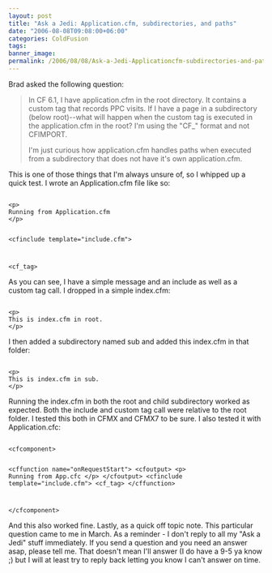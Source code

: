 ```yaml
---
layout: post
title: "Ask a Jedi: Application.cfm, subdirectories, and paths"
date: "2006-08-08T09:08:00+06:00"
categories: ColdFusion 
tags: 
banner_image: 
permalink: /2006/08/08/Ask-a-Jedi-Applicationcfm-subdirectories-and-paths
---
```


Brad asked the following question:

<blockquote>
In CF 6.1, I have application.cfm in the root directory.  It contains a custom tag that records PPC visits.  If I have a page in a subdirectory (below root)--what will happen when the custom tag is executed in the application.cfm in the root?
I'm using the &quot;CF_&quot; format and not CFIMPORT.  

I'm just curious how application.cfm handles paths when executed from a subdirectory that does not have it's own application.cfm.
</blockquote>

This is one of those things that I'm always unsure of, so I whipped up a quick test. I wrote an Application.cfm file like so:
<!--more-->
<code>
&lt;p&gt;
Running from Application.cfm
&lt;/p&gt;

&lt;cfinclude template="include.cfm"&gt;

&lt;cf_tag&gt;
</code>

As you can see, I have a simple message and an include as well as a custom tag call. I dropped in a simple index.cfm:

<code>
&lt;p&gt;
This is index.cfm in root.
&lt;/p&gt;
</code>

I then added a subdirectory named sub and added this index.cfm in that folder:

<code>
&lt;p&gt;
This is index.cfm in sub.
&lt;/p&gt;
</code>

Running the index.cfm in both the root and child subdirectory worked as expected. Both the include and custom tag call were relative to the root folder. I tested this both in CFMX and CFMX7 to be sure. I also tested it with Application.cfc:

<code>
&lt;cfcomponent&gt;

&lt;cffunction name="onRequestStart"&gt;
	&lt;cfoutput&gt;
	&lt;p&gt;
	Running from App.cfc
	&lt;/p&gt;
	&lt;/cfoutput&gt;
	&lt;cfinclude template="include.cfm"&gt;
	&lt;cf_tag&gt;
&lt;/cffunction&gt;

&lt;/cfcomponent&gt;
</code>

And this also worked fine. Lastly, as a quick off topic note. This particular question came to me in March. As a reminder - I don't reply to all my "Ask a Jedi" stuff immediately. If you send a question and you need an answer asap, please tell me. That doesn't mean I'll answer (I do have a 9-5 ya know ;) but I will at least try to reply back letting you know I can't answer on time.